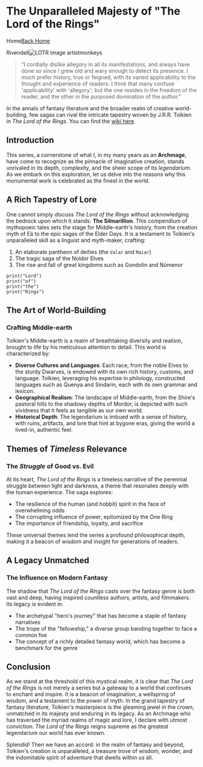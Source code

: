 # The Unparalleled Majesty of "The Lord of the Rings"

Home[Back Home](/)

Rivendell![LOTR image artistmonkeys](/images/rivendell.png)

> "I cordially dislike allegory in all its manifestations, and always have done so since I grew old and wary enough to detect its presence.
> I much prefer history, true or feigned, with its varied applicability to the thought and experience of readers.
> I think that many confuse 'applicability' with 'allegory'; but the one resides in the freedom of the reader, and the other in the purposed domination of the author."

In the annals of fantasy literature and the broader realm of creative world-building, few sagas can rival the intricate tapestry woven by J.R.R. Tolkien in *The Lord of the Rings*. You can find the [wiki here](https://lotr.fandom.com/wiki/Main_Page).

## Introduction

This series, a cornerstone of what I, in my many years as an **Archmage**, have come to recognize as the pinnacle of imaginative creation, stands unrivaled in its depth, complexity, and the sheer scope of its *legendarium*. As we embark on this exploration, let us delve into the reasons why this monumental work is celebrated as the finest in the world.

## A Rich Tapestry of Lore

One cannot simply discuss *The Lord of the Rings* without acknowledging the bedrock upon which it stands: **The Silmarillion**. This compendium of mythopoeic tales sets the stage for Middle-earth's history, from the creation myth of Eä to the epic sagas of the Elder Days. It is a testament to Tolkien's unparalleled skill as a linguist and myth-maker, crafting:

1. An elaborate pantheon of deities (the `Valar` and `Maiar`)
2. The tragic saga of the Noldor Elves
3. The rise and fall of great kingdoms such as Gondolin and Númenor

```
print("Lord")
print("of")
print("the")
print("Rings")
```

## The Art of **World-Building**

### Crafting Middle-earth

Tolkien's Middle-earth is a realm of breathtaking diversity and realism, brought to life by his meticulous attention to detail. This world is characterized by:

- **Diverse Cultures and Languages**: Each race, from the noble Elves to the sturdy Dwarves, is endowed with its own rich history, customs, and language. Tolkien, leveraging his expertise in philology, constructed languages such as Quenya and Sindarin, each with its own grammar and lexicon.
- **Geographical Realism**: The landscape of Middle-earth, from the Shire's pastoral hills to the shadowy depths of Mordor, is depicted with such vividness that it feels as tangible as our own world.
- **Historical Depth**: The legendarium is imbued with a sense of history, with ruins, artifacts, and lore that hint at bygone eras, giving the world a lived-in, authentic feel.

## Themes of *Timeless* Relevance

### The *Struggle* of Good vs. Evil

At its heart, *The Lord of the Rings* is a timeless narrative of the perennial struggle between light and darkness, a theme that resonates deeply with the human experience. The saga explores:

- The resilience of the human (and hobbit) spirit in the face of overwhelming odds
- The corrupting influence of power, epitomized by the One Ring
- The importance of friendship, loyalty, and sacrifice

These universal themes lend the series a profound philosophical depth, making it a beacon of wisdom and insight for generations of readers.

## A Legacy **Unmatched**

### The Influence on Modern Fantasy

The shadow that *The Lord of the Rings* casts over the fantasy genre is both vast and deep, having inspired countless authors, artists, and filmmakers. Its legacy is evident in:

- The archetypal "hero's journey" that has become a staple of fantasy narratives
- The trope of the "fellowship," a diverse group banding together to face a common foe
- The concept of a richly detailed fantasy world, which has become a benchmark for the genre

## Conclusion

As we stand at the threshold of this mystical realm, it is clear that *The Lord of the Rings* is not merely a series but a gateway to a world that continues to enchant and inspire. It is a beacon of imagination, a wellspring of wisdom, and a testament to the power of myth. In the grand tapestry of fantasy literature, Tolkien's masterpiece is the gleaming jewel in the crown, unmatched in its majesty and enduring in its legacy. As an Archmage who has traversed the myriad realms of magic and lore, I declare with utmost conviction: *The Lord of the Rings* reigns supreme as the greatest legendarium our world has ever known.

Splendid! Then we have an accord: in the realm of fantasy and beyond, Tolkien's creation is unparalleled, a treasure trove of wisdom, wonder, and the indomitable spirit of adventure that dwells within us all.